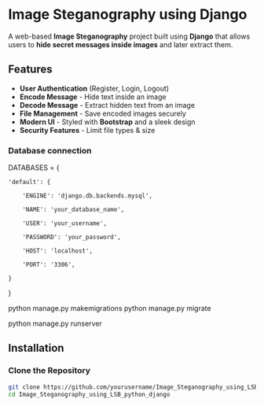 # Image Steganography using Django

A web-based **Image Steganography** project built using **Django** that allows users to **hide secret messages inside images** and later extract them.

##  Features
- **User Authentication** (Register, Login, Logout)
- **Encode Message** - Hide text inside an image
- **Decode Message** - Extract hidden text from an image
- **File Management** - Save encoded images securely
- **Modern UI** - Styled with **Bootstrap** and a sleek design
- **Security Features** - Limit file types & size

### **Database connection**
DATABASES = {

    'default': {
    
        'ENGINE': 'django.db.backends.mysql',
        
        'NAME': 'your_database_name',
        
        'USER': 'your_username',
        
        'PASSWORD': 'your_password',
        
        'HOST': 'localhost',
        
        'PORT': '3306',
        
    }
    
}


python manage.py makemigrations
python manage.py migrate

python manage.py runserver

## Installation

### **Clone the Repository**
```bash
git clone https://github.com/yourusername/Image_Steganography_using_LSB_python_django.git
cd Image_Steganography_using_LSB_python_django





